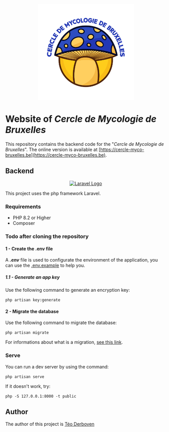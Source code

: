 <p align="center"><a href="https://cercle-myco-bruxelles.be" target="_blank"><img src="./public/assets/common/img/icon.png" alt="CMB Logo" style="max-height: 300px"></a></p>

# Website of *Cercle de Mycologie de Bruxelles*

This repository contains the backend code for the "*Cercle de Mycologie de Bruxelles*". The online version is available at [https://cercle-myco-bruxelles.be](https://cercle-myco-bruxelles.be).

## Backend

<p align="center"><a href="https://laravel.com" target="_blank"><img src="https://raw.githubusercontent.com/laravel/art/master/logo-lockup/5%20SVG/2%20CMYK/1%20Full%20Color/laravel-logolockup-cmyk-red.svg" width="400" alt="Laravel Logo"></a></p>

This project uses the php framework Laravel.

### Requirements

- PHP 8.2 or Higher
- Composer

### Todo after cloning the repository

#### 1 - Create the .env file

A **_.env_** file is used to configurate the environment of the application, you can use the [.env.example](./.env.example) to help you.

##### 1.1 - Generate an app key

Use the following command to generate an encryption key:

```shell
php artisan key:generate
```

#### 2 - Migrate the database

Use the following command to migrate the database:

```shell
php artisan migrate  
```

For informations about what is a migration, [see this link](https://laravel.com/docs/11.x/migrations#introduction).

### Serve

You can run a dev server by using the command:

```shell
php artisan serve
```

If it doesn't work, try:

```shell
php -S 127.0.0.1:8000 -t public
```

## Author

The author of this project is [Téo Derboven](https://github.com/teoderboven)